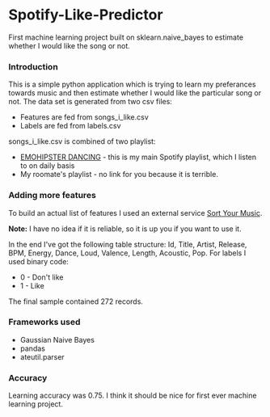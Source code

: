 # Spotify-Like-Predictor
First machine learning project built on sklearn.naive_bayes to estimate whether I would like the song or not.

### Introduction ###     
This is a simple python application which is trying to learn my preferances towards music and then estimate whether I would like the particular song or not. The data set is generated from two csv files:
* Features are fed from songs_i_like.csv
* Labels are fed from labels.csv

songs_i_like.csv is combined of two playlist: 
* [EMOHIPSTER DANCING](https://open.spotify.com/user/yurkoko/playlist/1Ii5NTE1SFSLfbsPzY5KzV) - this is my main Spotify playlist, which I listen to on daily basis
* My roomate's playlist - no link for you because it is terrible.

### Adding more features ###

To build an actual list of features I used an external service [Sort Your Music](http://sortyourmusic.playlistmachinery.com). 

__Note:__ I have no idea if it is reliable, so it is up you if you want to use it.

In the end I've got the following table structure: Id, Title, Artist, Release, BPM, Energy, Dance, Loud, Valence, Length, Acoustic, Pop. 
For labels I used binary code: 
* 0 - Don't like 
* 1 - Like

The final sample contained 272 records.

### Frameworks used ###
* Gaussian Naive Bayes
* pandas
* ateutil.parser

### Accuracy ###

Learning accuracy was 0.75. I think it should be nice for first ever machine learning project.
